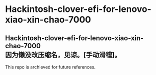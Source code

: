 # Hackintosh-clover-efi-for-lenovo-xiao-xin-chao-7000
Hackintosh-clover-efi-for-lenovo-xiao-xin-chao-7000  
因为懒没改压缩名，见谅。[手动滑稽]。
----------------------------
This repo is archieved for future references.
